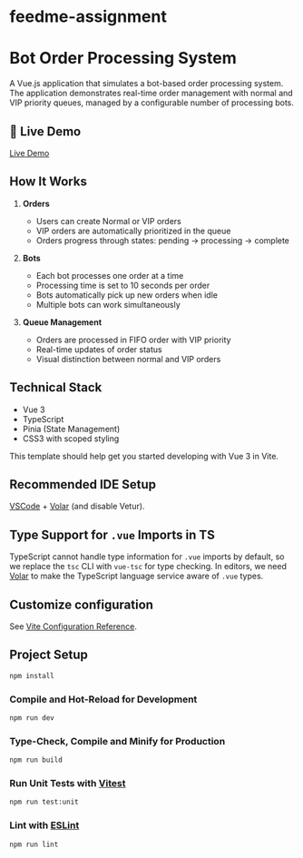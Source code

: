 # feedme-assignment

# Bot Order Processing System

A Vue.js application that simulates a bot-based order processing system. The application demonstrates real-time order management with normal and VIP priority queues, managed by a configurable number of processing bots.

## 🚀 Live Demo

[Live Demo](https://food-order-three-rho.vercel.app) <!-- Add your deployed app URL -->

## How It Works

1. **Orders**
   - Users can create Normal or VIP orders
   - VIP orders are automatically prioritized in the queue
   - Orders progress through states: pending → processing → complete

2. **Bots**
   - Each bot processes one order at a time
   - Processing time is set to 10 seconds per order
   - Bots automatically pick up new orders when idle
   - Multiple bots can work simultaneously

3. **Queue Management**
   - Orders are processed in FIFO order with VIP priority
   - Real-time updates of order status
   - Visual distinction between normal and VIP orders

## Technical Stack

- Vue 3
- TypeScript
- Pinia (State Management)
- CSS3 with scoped styling


This template should help get you started developing with Vue 3 in Vite.

## Recommended IDE Setup

[VSCode](https://code.visualstudio.com/) + [Volar](https://marketplace.visualstudio.com/items?itemName=Vue.volar) (and disable Vetur).

## Type Support for `.vue` Imports in TS

TypeScript cannot handle type information for `.vue` imports by default, so we replace the `tsc` CLI with `vue-tsc` for type checking. In editors, we need [Volar](https://marketplace.visualstudio.com/items?itemName=Vue.volar) to make the TypeScript language service aware of `.vue` types.

## Customize configuration

See [Vite Configuration Reference](https://vite.dev/config/).

## Project Setup

```sh
npm install
```

### Compile and Hot-Reload for Development

```sh
npm run dev
```

### Type-Check, Compile and Minify for Production

```sh
npm run build
```

### Run Unit Tests with [Vitest](https://vitest.dev/)

```sh
npm run test:unit
```

### Lint with [ESLint](https://eslint.org/)

```sh
npm run lint
```
